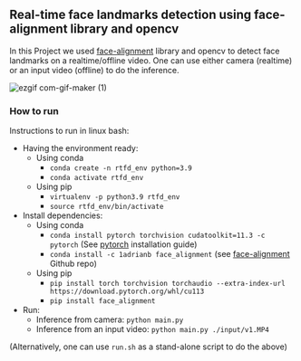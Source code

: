 ## Real-time face landmarks detection using face-alignment library and opencv
In this Project we used [face-alignment](https://github.com/1adrianb/face-alignment) library and opencv to detect face landmarks on a realtime/offline video. One can use either camera (realtime) or an input video (offline) to do the inference.  

![ezgif com-gif-maker (1)](https://user-images.githubusercontent.com/42568062/178320643-884ee84a-e351-4732-9a53-5d4e1008aaeb.gif)

### How to run
Instructions to run in linux bash: 
* Having the environment ready:
  * Using conda
    * `conda create -n rtfd_env python=3.9`
    * `conda activate rtfd_env`
  * Using pip
    * `virtualenv -p python3.9 rtfd_env`
    * `source rtfd_env/bin/activate`
* Install dependencies:
  * Using conda
    * `conda install pytorch torchvision cudatoolkit=11.3 -c pytorch` (See [pytorch](https://pytorch.org/get-started/locally/) installation guide)
    * `conda install -c 1adrianb face_alignment` (see [face-alignment](https://github.com/1adrianb/face-alignment) Github repo)
  * Using pip
    * `pip install torch torchvision torchaudio --extra-index-url https://download.pytorch.org/whl/cu113`
    * `pip install face_alignment`
* Run:
  * Inference from camera: `python main.py` 
  * Inference from an input video: `python main.py ./input/v1.MP4`
  
(Alternatively, one can use `run.sh` as a stand-alone script to do the above)
 

